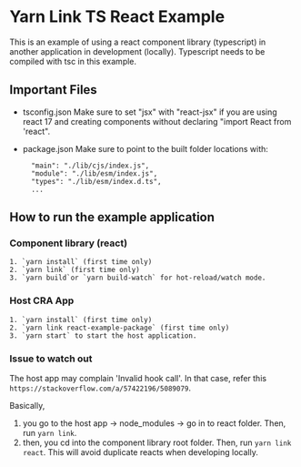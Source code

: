 # Yarn Link TS React Example

This is an example of using a react component library (typescript) in another application in development (locally).
Typescript needs to be compiled with tsc in this example.

## Important Files
- tsconfig.json
  Make sure to set "jsx" with "react-jsx" if you are using react 17 and creating components without declaring "import React from 'react".
  
- package.json
  Make sure to point to the built folder locations with:
  ```
    "main": "./lib/cjs/index.js",
    "module": "./lib/esm/index.js",
    "types": "./lib/esm/index.d.ts",
    ...
  ```


## How to run the example application

### Component library (react)
    1. `yarn install` (first time only)
    2. `yarn link` (first time only)
    3. `yarn build`or `yarn build-watch` for hot-reload/watch mode.

### Host CRA App
    1. `yarn install` (first time only)
    2. `yarn link react-example-package` (first time only)
    3. `yarn start` to start the host application.

### Issue to watch out
The host app may complain 'Invalid hook call'.
In that case, refer this `https://stackoverflow.com/a/57422196/5089079`.

Basically,
1. you go to the host app -> node_modules -> go in to react folder. Then, run `yarn link`.
2. then, you cd into the component library root folder. Then, run `yarn link react`.  This will avoid duplicate reacts when developing locally.

    

